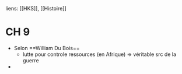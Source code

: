 liens: [[HKS]], [[Histoire]]

# CH 9


- Selon ==William Du Bois==
	- lutte pour controle ressources (en Afrique) => véritable src de la guerre
- 